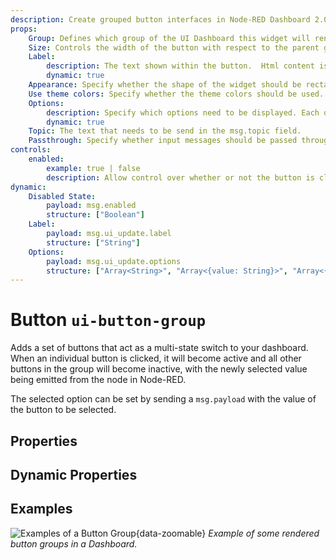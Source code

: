 ```yaml
---
description: Create grouped button interfaces in Node-RED Dashboard 2.0 for efficient action management.
props:
    Group: Defines which group of the UI Dashboard this widget will render in.
    Size: Controls the width of the button with respect to the parent group. Maximum value is the width of the group.
    Label:  
        description: The text shown within the button.  Html content is allowed.
        dynamic: true
    Appearance: Specify whether the shape of the widget should be rectangular or have rounded corners.
    Use theme colors: Specify whether the theme colors should be used. If not active, custom colors can be specified for each option separately.
    Options:
        description: Specify which options need to be displayed. Each option can specify a label, icon, value and color.
        dynamic: true
    Topic: The text that needs to be send in the msg.topic field.
    Passthrough: Specify whether input messages should be passed through as output messages.
controls:
    enabled:
        example: true | false
        description: Allow control over whether or not the button is clickable.
dynamic:
    Disabled State:
        payload: msg.enabled
        structure: ["Boolean"]
    Label:
        payload: msg.ui_update.label
        structure: ["String"]
    Options:
        payload: msg.ui_update.options
        structure: ["Array<String>", "Array<{value: String}>", "Array<{value: String, label: String}>", "Array<{value: String, icon: String}>"]
---
```


<script setup>
    import AddedIn from '../../components/AddedIn.vue';
    import TryDemo from "./../../components/TryDemo.vue"
</script>

<TryDemo href="button-group">

# Button `ui-button-group` <AddedIn version="1.3.0" />

</TryDemo>

Adds a set of buttons that act as a multi-state switch to your dashboard. When an individual button is clicked, it will become active and all other buttons in the group will become inactive, with the newly selected value being emitted from the node in Node-RED.

The selected option can be set by sending a `msg.payload` with the value of the button to be selected.

## Properties

<PropsTable/>

## Dynamic Properties

<DynamicPropsTable/>

## Examples

![Examples of a Button Group](/images/node-examples/ui-button-group.png "Example of a Button Group"){data-zoomable}
*Example of some rendered button groups in a Dashboard.*
